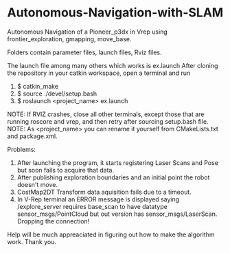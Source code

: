 # Autonomous-Navigation-with-SLAM
Autonomous Navigation of a Pioneer_p3dx in Vrep using frontier_exploration, gmapping, move_base. 


Folders contain parameter files, launch files, Rviz files. 

The launch file among many others which works is ex.launch
After cloning the repository in your catkin workspace, open a terminal and run

1. $ catkin_make 
1. $ source ./devel/setup.bash 
3. $ roslaunch <project_name> ex.launch 


NOTE: If RVIZ crashes, close all other terminals, except those that are running roscore and vrep, and then retry after sourcing setup.bash file.
NOTE: As <project_name> you can rename it yourself from CMakeLists.txt and package.xml.


Problems:
 1. After launching the program, it starts registering Laser Scans and Pose but soon fails to acquire that data.
 2. After publishing exploration boundaries and an initial point the robot doesn't move.
 3. CostMap2DT Transform data aquisition fails due to a timeout.
 4. In V-Rep terminal an ERROR message is displayed saying /explore_server requires base_scan to have datatype sensor_msgs/PointCloud but out version has sensor_msgs/LaserScan. Dropping the connection!
 
 Help will be much appreaciated in figuring out how to make the algorithm work.
 Thank you.
 
